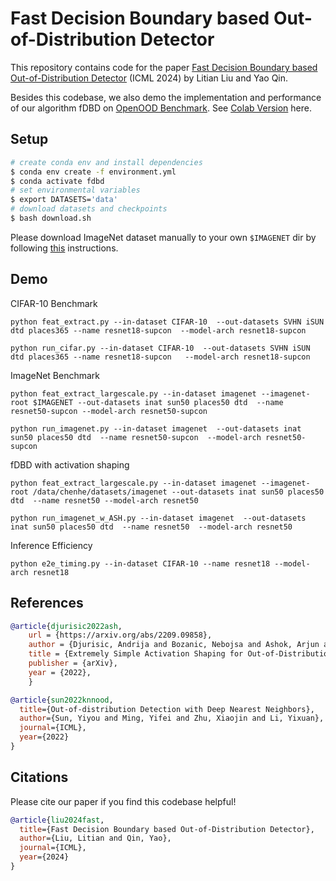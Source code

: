 # Fast Decision Boundary based Out-of-Distribution Detector

This repository contains code for the paper [Fast Decision Boundary based Out-of-Distribution Detector](https://arxiv.org/abs/2312.11536) (ICML 2024) by Litian Liu and Yao Qin.

Besides this codebase, we also demo the implementation and performance of our algorithm fDBD on [OpenOOD Benchmark](https://github.com/Jingkang50/OpenOOD/tree/main). See [Colab Version](https://colab.research.google.com/drive/1ebGFVrLZJ2HpO5R-VTkhG2akK3oqsOxK?usp=sharing) here.  


## Setup

```bash
# create conda env and install dependencies
$ conda env create -f environment.yml
$ conda activate fdbd
# set environmental variables
$ export DATASETS='data'
# download datasets and checkpoints
$ bash download.sh
```
Please download ImageNet dataset manually to your own `$IMAGENET` dir by following [this](https://gist.github.com/bonlime/4e0d236cf98cd5b15d977dfa03a63643) instructions.

## Demo

CIFAR-10 Benchmark
```
python feat_extract.py --in-dataset CIFAR-10  --out-datasets SVHN iSUN dtd places365 --name resnet18-supcon  --model-arch resnet18-supcon

python run_cifar.py --in-dataset CIFAR-10  --out-datasets SVHN iSUN dtd places365 --name resnet18-supcon   --model-arch resnet18-supcon 
```

ImageNet Benchmark
```
python feat_extract_largescale.py --in-dataset imagenet --imagenet-root $IMAGENET --out-datasets inat sun50 places50 dtd  --name resnet50-supcon --model-arch resnet50-supcon

python run_imagenet.py --in-dataset imagenet  --out-datasets inat sun50 places50 dtd  --name resnet50-supcon  --model-arch resnet50-supcon
```

fDBD with activation shaping
```
python feat_extract_largescale.py --in-dataset imagenet --imagenet-root /data/chenhe/datasets/imagenet --out-datasets inat sun50 places50 dtd  --name resnet50 --model-arch resnet50

python run_imagenet_w_ASH.py --in-dataset imagenet  --out-datasets inat sun50 places50 dtd  --name resnet50  --model-arch resnet50
```

Inference Efficiency
```
python e2e_timing.py --in-dataset CIFAR-10 --name resnet18 --model-arch resnet18
```

## References

```bibtex
@article{djurisic2022ash,
    url = {https://arxiv.org/abs/2209.09858},
    author = {Djurisic, Andrija and Bozanic, Nebojsa and Ashok, Arjun and Liu, Rosanne},
    title = {Extremely Simple Activation Shaping for Out-of-Distribution Detection},
    publisher = {arXiv},
    year = {2022},
    }
```

```bibtex
@article{sun2022knnood,
  title={Out-of-distribution Detection with Deep Nearest Neighbors},
  author={Sun, Yiyou and Ming, Yifei and Zhu, Xiaojin and Li, Yixuan},
  journal={ICML},
  year={2022}
}
```
      
## Citations

Please cite our paper if you find this codebase helpful! 

```bibtex
@article{liu2024fast,
  title={Fast Decision Boundary based Out-of-Distribution Detector},
  author={Liu, Litian and Qin, Yao},
  journal={ICML},
  year={2024}
}
```
